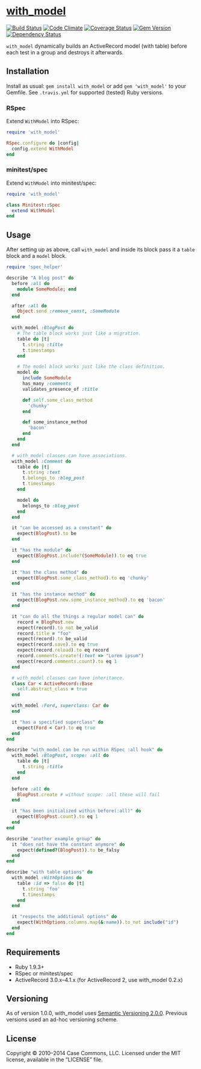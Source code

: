 # [with_model](https://github.com/Casecommons/with_model)

[![Build Status](https://secure.travis-ci.org/Casecommons/with_model.svg?branch=master)](https://travis-ci.org/Casecommons/with_model)
[![Code Climate](https://img.shields.io/codeclimate/github/Casecommons/with_model.svg)](https://codeclimate.com/github/Casecommons/with_model)
[![Coverage Status](https://img.shields.io/coveralls/Casecommons/with_model/master.svg)](https://coveralls.io/r/Casecommons/with_model)
[![Gem Version](https://badge.fury.io/rb/with_model.svg)](https://rubygems.org/gems/with_model)
[![Dependency Status](https://gemnasium.com/Casecommons/with_model.svg)](https://gemnasium.com/Casecommons/with_model)

`with_model` dynamically builds an ActiveRecord model (with table) before each test in a group and destroys it afterwards.

## Installation

Install as usual: `gem install with_model` or add `gem 'with_model'` to your Gemfile. See `.travis.yml` for supported (tested) Ruby versions.

### RSpec

Extend `WithModel` into RSpec:

```ruby
require 'with_model'

RSpec.configure do |config|
  config.extend WithModel
end
```

### minitest/spec

Extend `WithModel` into minitest/spec:

```ruby
require 'with_model'

class Minitest::Spec
  extend WithModel
end
```

## Usage

After setting up as above, call `with_model` and inside its block pass it a `table` block and a `model` block.

```ruby
require 'spec_helper'

describe "A blog post" do
  before :all do
    module SomeModule; end
  end

  after :all do
    Object.send :remove_const, :SomeModule
  end

  with_model :BlogPost do
    # The table block works just like a migration.
    table do |t|
      t.string :title
      t.timestamps
    end

    # The model block works just like the class definition.
    model do
      include SomeModule
      has_many :comments
      validates_presence_of :title

      def self.some_class_method
        'chunky'
      end

      def some_instance_method
        'bacon'
      end
    end
  end

  # with_model classes can have associations.
  with_model :Comment do
    table do |t|
      t.string :text
      t.belongs_to :blog_post
      t.timestamps
    end

    model do
      belongs_to :blog_post
    end
  end

  it "can be accessed as a constant" do
    expect(BlogPost).to be
  end

  it "has the module" do
    expect(BlogPost.include?(SomeModule)).to eq true
  end

  it "has the class method" do
    expect(BlogPost.some_class_method).to eq 'chunky'
  end

  it "has the instance method" do
    expect(BlogPost.new.some_instance_method).to eq 'bacon'
  end

  it "can do all the things a regular model can" do
    record = BlogPost.new
    expect(record).to_not be_valid
    record.title = "foo"
    expect(record).to be_valid
    expect(record.save).to eq true
    expect(record.reload).to eq record
    record.comments.create!(:text => "Lorem ipsum")
    expect(record.comments.count).to eq 1
  end

  # with_model classes can have inheritance.
  class Car < ActiveRecord::Base
    self.abstract_class = true
  end

  with_model :Ford, superclass: Car do
  end

  it "has a specified superclass" do
    expect(Ford < Car).to eq true
  end
end

describe "with_model can be run within RSpec :all hook" do
  with_model :BlogPost, scope: :all do
    table do |t|
      t.string :title
    end
  end

  before :all do
    BlogPost.create # without scope: :all these will fail
  end

  it "has been initialized within before(:all)" do
    expect(BlogPost.count).to eq 1
  end
end

describe "another example group" do
  it "does not have the constant anymore" do
    expect(defined?(BlogPost)).to be_falsy
  end
end

describe "with table options" do
  with_model :WithOptions do
    table :id => false do |t|
      t.string 'foo'
      t.timestamps
    end
  end

  it "respects the additional options" do
    expect(WithOptions.columns.map(&:name)).to_not include("id")
  end
end
```

## Requirements

- Ruby 1.9.3+
- RSpec or minitest/spec
- ActiveRecord 3.0.x–4.1.x (for ActiveRecord 2, use with_model 0.2.x)

## Versioning

As of version 1.0.0, with_model uses [Semantic Versioning 2.0.0](http://semver.org/spec/v2.0.0.html). Previous versions used an ad-hoc versioning scheme. 

## License

Copyright © 2010–2014 Case Commons, LLC.
Licensed under the MIT license, available in the “LICENSE” file.
